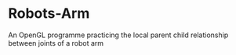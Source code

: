 # Robots-Arm
An OpenGL programme  practicing the local parent child relationship between joints of a  robot arm 
